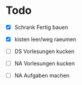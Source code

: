 # Todo 
- [x] Schrank Fertig bauen
- [x] kisten leer/weg raeumen
- [ ] DS Vorlesungen kucken
- [ ] NA Vorlesungen kucken 
- [ ] NA Aufgaben machen

